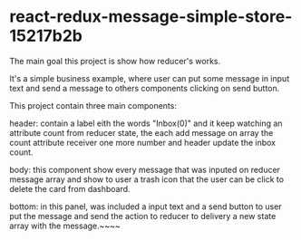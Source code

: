 # react-redux-message-simple-store-15217b2b

The main goal this project is show how reducer's works.

It's a simple business example, where user can put some message in input text and send a message to others components clicking on send button.

This project contain three main components:

header: contain a label eith the words "Inbox(0)" and it keep watching an attribute count from reducer state, the each add message on array the count attribute receiver one more number and header update the inbox count.

body: this component show every message that was inputed on reducer message array and show to user a trash icon that the user can be click to delete the card from dashboard.

bottom: in this panel, was included a input text and a send button to user put the message and send the action to reducer to delivery a new state array with the message.~~~~
